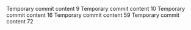 Temporary commit content 9
Temporary commit content 10
Temporary commit content 16
Temporary commit content 59
Temporary commit content 72
